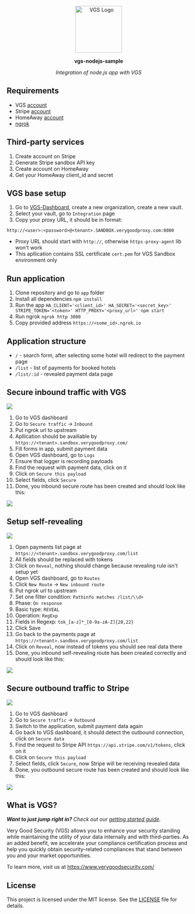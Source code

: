 <p align="center"><a href="https://www.verygoodsecurity.com/"><img src="https://avatars0.githubusercontent.com/u/17788525" width="128" alt="VGS Logo"></a></p>
<p align="center"><b>vgs-nodejs-sample</b></p>
<p align="center"><i>Integration of node.js app with VGS</i></p>

## Requirements
- VGS [account](https://dashboard.verygoodsecurity.com/)
- Stripe [account](https://dashboard.stripe.com/register)
- HomeAway [account](https://www.homeaway.com/platform/lead-form)
- [ngrok](https://ngrok.com/)

## Third-party services
1. Create account on Stripe
2. Generate Stripe sandbox API key
3. Create account on HomeAway
4. Get your HomeAway client_id and secret

## VGS base setup
1. Go to [VGS-Dashboard](https://dashboard.verygoodsecurity.com), create a new organization, create a new vault.
2. Select your vault, go to `Integration` page
3. Copy your proxy URL, it should be in format:

```
http://<user>:<password>@<tenant>.SANDBOX.verygoodproxy.com:8080
```
* Proxy URL should start with `http://`, otherwise `https-proxy-agent` lib won't work
* This apllication contains SSL certificate `cert.pem` for VGS Sandbox environment only

## Run application
1. Clone repository and go to `app` folder
2. Install all dependencies `npm install`
3. Run the app 
```HA_CLIENT='<client_id>' HA_SECRET='<secret_key>' STRIPE_TOKEN='<token>' HTTP_PROXY='<proxy_url>' npm start```
4. Run ngrok `ngrok http 3000`
5. Copy provided address `https://<some_id>.ngrok.io`

## Application structure
- `/` - search form, after selecting some hotel will redirect to the payment page
- `/list` - list of payments for booked hotels
- `/list/:id` - revealed payment data page

## Secure inbound traffic with VGS
<img src="https://github.com/verygoodsecurity/vgs-nodejs-sample/raw/master/images/redaction.gif">

1. Go to VGS dashboard
2. Go to `Secure traffic` -> `Inbound`
3. Put ngrok url to upstream
4. Apllication should be availiable by `https://<tenant>.sandbox.verygoodproxy.com/`
6. Fill forms in app, submit payment data
7. Open VGS dashboard, go to `Logs`
8. Ensure that logger is recording payloads
9. Find the request with payment data, click on it
10. Click on `Secure this payload`
11. Select fields, click `Secure`
12. Done, you inbound secure route has been created and should look like this:
<img src="https://github.com/verygoodsecurity/vgs-nodejs-sample/raw/master/images/redaction.png">

## Setup self-revealing
<img src="https://github.com/verygoodsecurity/vgs-nodejs-sample/raw/master/images/self_revealing.gif">

1. Open payments list page at `https://<tenant>.sandbox.verygoodproxy.com/list`
2. All fields should be replaced with tokens
3. Click on `Reveal`, nothing should change because revealing rule isn't setup yet
4. Open VGS dashboard, go to `Routes`
5. Click `New Route` -> `New inbound route`
6. Put ngrok url to upstream
7. Set one filter condition: `Pathinfo matches /list/\\d+`
8. Phase: `On response`
9. Basic type: `REVEAL`
10. Operation: `RegExp`
11. Fields in Regexp: `tok_[a-z]*_[0-9a-zA-Z]{20,22}`
12. Click Save
13. Go back to the payments page at `https://<tenant>.sandbox.verygoodproxy.com/list`
14. Click on `Reveal`, now instead of tokens you should see real data there
13. Done, you inbound self-revealing route has been created correctly and should look like this:
<img src="https://github.com/verygoodsecurity/vgs-nodejs-sample/raw/master/images/self_revealing.png">

## Secure outbound traffic to Stripe
<img src="https://github.com/verygoodsecurity/vgs-nodejs-sample/raw/master/images/third_revealing.gif">

1. Go to VGS dashboard
2. Go to `Secure traffic` -> `Outbound`
3. Switch to the application, submit payment data again
4. Go back to VGS dashboard, it should detect the outbound connection, click on `Secure data`
5. Find the request to Stripe API `https://api.stripe.com/v1/tokens`, click on it
6. Click on `Secure this payload`
7. Select fields, click `Secure`, now Stripe will be receiving revealed data
8. Done, you outbound secure route has been created and should look like this:
<img src="https://github.com/verygoodsecurity/vgs-nodejs-sample/raw/master/images/third_revealing.png">

## What is VGS?

_**Want to just jump right in?** Check out our [getting started
guide](https://www.verygoodsecurity.com/docs/getting-started)._

Very Good Security (VGS) allows you to enhance your security standing while
maintaining the utility of your data internally and with third-parties. As an
added benefit, we accelerate your compliance certification process and help you
quickly obtain security-related compliances that stand between you and your
market opportunities.

To learn more, visit us at https://www.verygoodsecurity.com/

## License

This project is licensed under the MIT license. See the [LICENSE](LICENSE) file
for details.